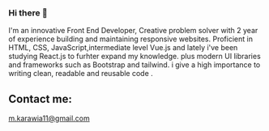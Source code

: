 ### Hi there 👋

<!--
**mohamed-karawia/mohamed-karawia** is a ✨ _special_ ✨ repository because its `README.md` (this file) appears on your GitHub profile.-->
I'm an innovative Front End Developer, Creative problem solver with 2 year of experience building and maintaining responsive websites. Proficient in HTML, CSS, JavaScript,intermediate level Vue.js and lately i've been studying React.js to furhter expand my knowledge. plus modern UI libraries and frameworks such as Bootstrap and tailwind. i give a high importance to writing clean, readable and reusable code . 

## Contact me:

m.karawia11@gmail.com

